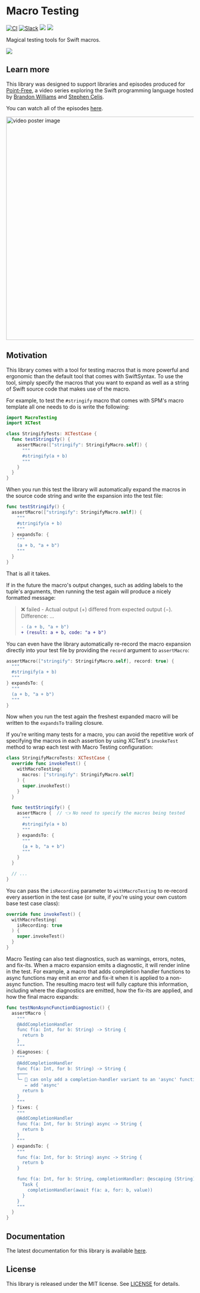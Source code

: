# Macro Testing

[![CI](https://github.com/pointfreeco/swift-macro-testing/workflows/CI/badge.svg)](https://github.com/pointfreeco/swift-macro-testing/actions?query=workflow%3ACI)
[![Slack](https://img.shields.io/badge/slack-chat-informational.svg?label=Slack&logo=slack)](https://www.pointfree.co/slack-invite)
[![](https://img.shields.io/endpoint?url=https%3A%2F%2Fswiftpackageindex.com%2Fapi%2Fpackages%2Fpointfreeco%2Fswift-macro-testing%2Fbadge%3Ftype%3Dswift-versions)](https://swiftpackageindex.com/pointfreeco/swift-macro-testing)
[![](https://img.shields.io/endpoint?url=https%3A%2F%2Fswiftpackageindex.com%2Fapi%2Fpackages%2Fpointfreeco%2Fswift-macro-testing%2Fbadge%3Ftype%3Dplatforms)](https://swiftpackageindex.com/pointfreeco/swift-macro-testing)

Magical testing tools for Swift macros.

![](https://pointfreeco-blog.s3.amazonaws.com/posts/0114-macro-testing/macro-testing-full.gif)

## Learn more

This library was designed to support libraries and episodes produced for [Point-Free][point-free], a
video series exploring the Swift programming language hosted by [Brandon Williams][mbrandonw] and
[Stephen Celis][stephencelis].

You can watch all of the episodes [here][macro-testing-episodes].

<a href="https://www.pointfree.co/episodes/ep250-testing-debugging-macros-part-1">
  <img alt="video poster image" src="https://d3rccdn33rt8ze.cloudfront.net/episodes/0250.jpeg" width="600">
</a>

## Motivation

This library comes with a tool for testing macros that is more powerful and ergonomic than the
default tool that comes with SwiftSyntax. To use the tool, simply specify the macros that you want
to expand as well as a string of Swift source code that makes use of the macro.

For example, to test the `#stringify` macro that comes with SPM's macro template all one needs to
do is write the following: 

```swift
import MacroTesting
import XCTest

class StringifyTests: XCTestCase {
  func testStringify() {
    assertMacro(["stringify": StringifyMacro.self]) {
      """
      #stringify(a + b)
      """
    }
  }
}
```

When you run this test the library will automatically expand the macros in the source code string
and write the expansion into the test file:

```swift
func testStringify() {
  assertMacro(["stringify": StringifyMacro.self]) {
    """
    #stringify(a + b)
    """
  } expandsTo: {
    """
    (a + b, "a + b")
    """
  }
}
```

That is all it takes.

If in the future the macro's output changes, such as adding labels to the tuple's arguments, then
running the test again will produce a nicely formatted message:

> ❌ failed - Actual output (+) differed from expected output (−). Difference: …
> 
> ```diff
> - (a + b, "a + b")
> + (result: a + b, code: "a + b")
> ```

You can even have the library automatically re-record the macro expansion directly into your test
file by providing the `record` argument to `assertMacro`:

```swift
assertMacro(["stringify": StringifyMacro.self], record: true) {
  """
  #stringify(a + b)
  """
} expandsTo: {
  """
  (a + b, "a + b")
  """
}
```

Now when you run the test again the freshest expanded macro will be written to the `expandsTo` 
trailing closure.

If you're writing many tests for a macro, you can avoid the repetitive work of specifying the macros
in each assertion by using XCTest's `invokeTest` method to wrap each test with Macro Testing
configuration:

```swift
class StringifyMacroTests: XCTestCase {
  override func invokeTest() {
    withMacroTesting(
      macros: ["stringify": StringifyMacro.self]
    ) {
      super.invokeTest()
    }
  }

  func testStringify() {
    assertMacro {  // 👈 No need to specify the macros being tested
      """
      #stringify(a + b)
      """
    } expandsTo: {
      """
      (a + b, "a + b")
      """
    }
  }

  // ...
}
```

You can pass the `isRecording` parameter to `withMacroTesting` to re-record every assertion in the
test case (or suite, if you're using your own custom base test case class):

```swift
override func invokeTest() {
  withMacroTesting(
    isRecording: true
  ) {
    super.invokeTest()
  }
}
```

Macro Testing can also test diagnostics, such as warnings, errors, notes, and fix-its. When a macro
expansion emits a diagnostic, it will render inline in the test. For example, a macro that adds
completion handler functions to async functions may emit an error and fix-it when it is applied to a
non-async function. The resulting macro test will fully capture this information, including where
the diagnostics are emitted, how the fix-its are applied, and how the final macro expands:

```swift
func testNonAsyncFunctionDiagnostic() {
  assertMacro {
    """
    @AddCompletionHandler
    func f(a: Int, for b: String) -> String {
      return b
    }
    """
  } diagnoses: {
    """
    @AddCompletionHandler
    func f(a: Int, for b: String) -> String {
    ┬───
    ╰─ 🛑 can only add a completion-handler variant to an 'async' function
       ✏️ add 'async'
      return b
    }
    """
  } fixes: {
    """
    @AddCompletionHandler
    func f(a: Int, for b: String) async -> String {
      return b
    }
    """
  } expandsTo: {
    """
    func f(a: Int, for b: String) async -> String {
      return b
    }

    func f(a: Int, for b: String, completionHandler: @escaping (String) -> Void) {
      Task {
        completionHandler(await f(a: a, for: b, value))
      }
    }
    """
  }
}
```

## Documentation

The latest documentation for this library is available [here][macro-testing-docs].

## License

This library is released under the MIT license. See [LICENSE](LICENSE) for details.

[macro-testing-docs]: http://pointfreeco.github.io/swift-macro-testing/main/documentation/macrotesting
[macro-testing-episodes]: https://www.pointfree.co/episodes/ep250-testing-debugging-macros-part-1
[mbrandonw]: https://github.com/mbrandonw
[point-free]: https://www.pointfree.co
[stephencelis]: https://github.com/stephencelis
